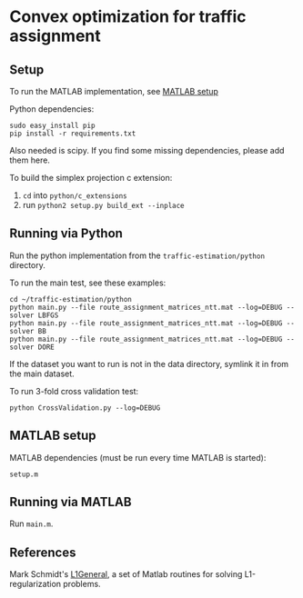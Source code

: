 Convex optimization for traffic assignment
==========================================

Setup
-----
To run the MATLAB implementation, see [MATLAB setup](#matlab-setup)

Python dependencies:

    sudo easy_install pip
    pip install -r requirements.txt

Also needed is scipy. If you find some missing dependencies, please add them here.

To build the simplex projection c extension:
1. `cd` into `python/c_extensions`
2. run `python2 setup.py build_ext --inplace`

Running via Python
-------------------
Run the python implementation from the `traffic-estimation/python` directory.

To run the main test, see these examples:
```
cd ~/traffic-estimation/python
python main.py --file route_assignment_matrices_ntt.mat --log=DEBUG --solver LBFGS
python main.py --file route_assignment_matrices_ntt.mat --log=DEBUG --solver BB
python main.py --file route_assignment_matrices_ntt.mat --log=DEBUG --solver DORE
```
If the dataset you want to run is not in the data directory, symlink it in
from the main dataset.

To run 3-fold cross validation test:
```
python CrossValidation.py --log=DEBUG
```

MATLAB setup
------------
<a name="matlab-setup"></a>
MATLAB dependencies (must be run every time MATLAB is started):

    setup.m

Running via MATLAB
-------------------
Run `main.m`.

References
--------
Mark Schmidt's [L1General](http://www.di.ens.fr/~mschmidt/Software/L1General.html), a set of Matlab routines for solving L1-regularization problems. 
